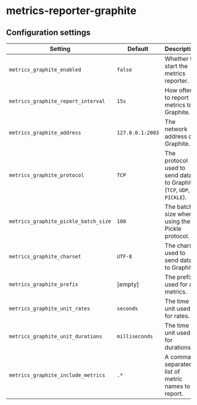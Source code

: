 # metrics-reporter-graphite

## Configuration settings

| Setting                              | Default          | Description                                                          |
| ------------------------------------ | ---------------- | -------------------------------------------------------------------- |
| `metrics_graphite_enabled`           | `false`          | Whether to start the metrics reporter.                               |
| `metrics_graphite_report_interval`   | `15s`            | How often to report metrics to Graphite.                             |
| `metrics_graphite_address`           | `127.0.0.1:2003` | The network address of Graphite.                                     |
| `metrics_graphite_protocol`          | `TCP`            | The protocol used to send data to Graphite (`TCP`, `UDP`, `PICKLE`). |
| `metrics_graphite_pickle_batch_size` | `100`            | The batch size when using the Pickle protocol.                       |
| `metrics_graphite_charset`           | `UTF-8`          | The charset used to send data to Graphite.                           |
| `metrics_graphite_prefix`            | [empty]          | The prefix used for all metrics.                                     |
| `metrics_graphite_unit_rates`        | `seconds`        | The time unit used for rates.                                        |
| `metrics_graphite_unit_durations`    | `milliseconds`   | The time unit used for durations.                                    |
| `metrics_graphite_include_metrics`   | `.*`             | A comma-separated list of metric names to report.                    |
